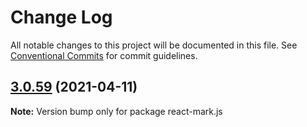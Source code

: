 # Change Log

All notable changes to this project will be documented in this file.
See [Conventional Commits](https://conventionalcommits.org) for commit guidelines.

## [3.0.59](https://github.com/appsparkler/my-storybooks/compare/v3.0.58...v3.0.59) (2021-04-11)

**Note:** Version bump only for package react-mark.js

